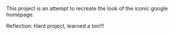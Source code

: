 This project is an attempt to recreate the look of the iconic google homepage. 

Reflection:
Hard project, learned a ton!!!